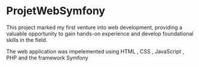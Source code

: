 # ProjetWebSymfony

This project marked my first venture into web development, providing a valuable opportunity to gain hands-on experience and develop foundational skills in the field.  

The web application was impelemented using HTML , CSS , JavaScript , PHP and the framework Symfony
